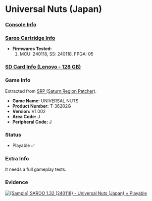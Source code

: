 # Universal Nuts (Japan)

### [Console Info](../../../../../Info/Consoles/VA13/README.md)

### [Saroo Cartridge Info](../../../../../Info/Cartridges/RetroGameParadiseStore/1.32F/README.md)

- <b>Firmwares Tested:</b>
  1. MCU: 240118, SS: 240118, FPGA: 05

### [SD Card Info (Lenovo - 128 GB)](../../../../../Info/SdCards/Lenovo/128GB/fat32/README.md)

### Game Info

Extracted from [SRP (Saturn Region Patcher)](https://segaxtreme.net/resources/saturn-region-patcher.81/download).

- <b>Game Name:</b> UNIVERSAL NUTS
- <b>Product Number:</b> T-36202G
- <b>Version:</b> V1.002
- <b>Area Code:</b> J
- <b>Peripheral Code:</b> J

### Status

- Playable :white_check_mark:

### Extra Info

It needs a full gameplay tests.

### Evidence

[![[Sample] SAROO 1.32 (240118) - Universal Nuts (Japan) = Playable](https://img.youtube.com/vi/pHXMNLi_b7Y/0.jpg)](https://www.youtube.com/watch?v=pHXMNLi_b7Y)
